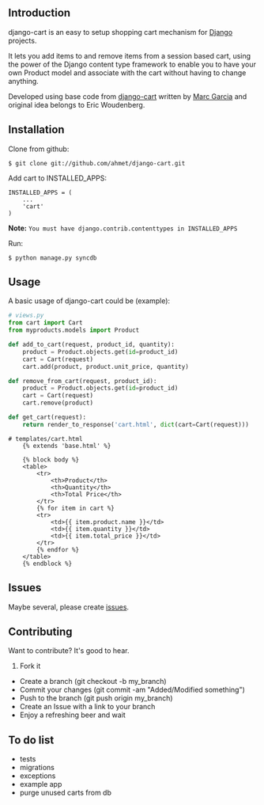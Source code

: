 ## Introduction

django-cart is an easy to setup shopping cart mechanism for [Django](http://djangoproject.com) projects.

It lets you add items to and remove items from a session based cart, using the power of the Django content type framework to enable you to have your own Product model and associate with the cart without having to change anything. 

Developed using base code from [django-cart](http://code.google.com/p/django-cart) written by [Marc Garcia](http://vaig.be) and original idea belongs to Eric Woudenberg.

## Installation

Clone from github:

    $ git clone git://github.com/ahmet/django-cart.git

Add cart to INSTALLED_APPS:

    INSTALLED_APPS = (
        ...
        'cart'
    )

**Note:** `You must have django.contrib.contenttypes in INSTALLED_APPS`

Run:

	$ python manage.py syncdb

## Usage

A basic usage of django-cart could be (example):

```python
# views.py
from cart import Cart
from myproducts.models import Product

def add_to_cart(request, product_id, quantity):
    product = Product.objects.get(id=product_id)
    cart = Cart(request)
    cart.add(product, product.unit_price, quantity)

def remove_from_cart(request, product_id):
    product = Product.objects.get(id=product_id)
    cart = Cart(request)
    cart.remove(product)

def get_cart(request):
    return render_to_response('cart.html', dict(cart=Cart(request)))
```

```django
# templates/cart.html
	{% extends 'base.html' %}

	{% block body %}
    <table>
        <tr>
            <th>Product</th>
            <th>Quantity</th>
            <th>Total Price</th>
        </tr>
        {% for item in cart %}
        <tr>
            <td>{{ item.product.name }}</td>
            <td>{{ item.quantity }}</td>
            <td>{{ item.total_price }}</td>
        </tr>
        {% endfor %}
    </table>
	{% endblock %}
```

## Issues

Maybe several, please create [issues](http://github.com/ahmet/django-cart/issues).


## Contributing

Want to contribute? It's good to hear.

1. Fork it
* Create a branch (git checkout -b my_branch)
* Commit your changes (git commit -am "Added/Modified something")
* Push to the branch (git push origin my_branch)
* Create an Issue with a link to your branch
* Enjoy a refreshing beer and wait

## To do list

* tests
* migrations
* exceptions
* example app
* purge unused carts from db